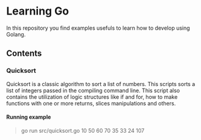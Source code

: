 # Learning Go

In this repository you find examples usefuls to learn how to develop using Golang.



## Contents

### Quicksort

Quicksort is a classic algorithm to sort a list of numbers. This scripts sorts a list of integers passed in the compiling command line. This script also contains the utilization of logic structures like if and for, how to make functions with one or more returns, slices manipulations and others.

#### Running example

> go run src/quicksort.go 10 50 60 70 35 33 24 107